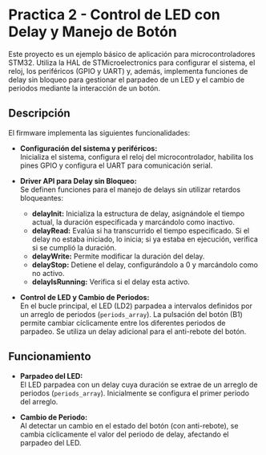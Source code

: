 # Practica 2 - Control de LED con Delay y Manejo de Botón

Este proyecto es un ejemplo básico de aplicación para microcontroladores STM32. Utiliza la HAL de STMicroelectronics para configurar el sistema, el reloj, los periféricos (GPIO y UART) y, además, implementa funciones de delay sin bloqueo para gestionar el parpadeo de un LED y el cambio de periodos mediante la interacción de un botón.

## Descripción

El firmware implementa las siguientes funcionalidades:

- **Configuración del sistema y periféricos:**  
  Inicializa el sistema, configura el reloj del microcontrolador, habilita los pines GPIO y configura el UART para comunicación serial.

- **Driver API para Delay sin Bloqueo:**  
  Se definen funciones para el manejo de delays sin utilizar retardos bloqueantes:
  - **delayInit:** Inicializa la estructura de delay, asignándole el tiempo actual, la duración especificada y marcándolo como inactivo.
  - **delayRead:** Evalúa si ha transcurrido el tiempo especificado. Si el delay no estaba iniciado, lo inicia; si ya estaba en ejecución, verifica si se cumplió la duración.
  - **delayWrite:** Permite modificar la duración del delay.
  - **delayStop:** Detiene el delay, configurándolo a 0 y marcándolo como no activo.
  - **delayIsRunning:** Verifica si el delay esta activo.

- **Control de LED y Cambio de Periodos:**  
  En el bucle principal, el LED (LD2) parpadea a intervalos definidos por un arreglo de periodos (`periods_array`). La pulsación del botón (B1) permite cambiar cíclicamente entre los diferentes periodos de parpadeo. Se utiliza un delay adicional para el anti-rebote del botón.

## Funcionamiento

- **Parpadeo del LED:**  
  El LED parpadea con un delay cuya duración se extrae de un arreglo de periodos (`periods_array`). Inicialmente se configura el primer periodo del arreglo.

- **Cambio de Periodo:**  
  Al detectar un cambio en el estado del botón (con anti-rebote), se cambia cíclicamente el valor del periodo de delay, afectando el parpadeo del LED.
